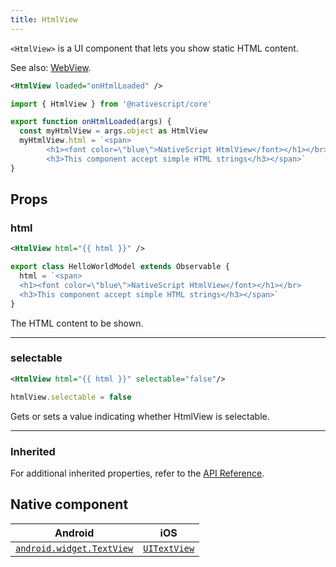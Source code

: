```yaml
---
title: HtmlView
---
```

<!-- TODO: Add flavors -->
`<HtmlView>` is a UI component that lets you show static HTML content.

See also: [WebView](#/ui/webview).


<!-- /// flavor plain -->

```xml
<HtmlView loaded="onHtmlLoaded" />
```

```ts
import { HtmlView } from '@nativescript/core'

export function onHtmlLoaded(args) {
  const myHtmlView = args.object as HtmlView
  myHtmlView.html = `<span>
        <h1><font color=\"blue\">NativeScript HtmlView</font></h1></br>
        <h3>This component accept simple HTML strings</h3></span>`
}
```
<!-- 
///

/// flavor angular

```html
<HtmlView [html]="htmlString"></HtmlView>
```

```ts
import { Component } from '@angular/core'

@Component({
  moduleId: module.id,
  templateUrl: './usage.component.html'
})
export class HtmlViewUsageComponent {
  htmlString: string

  constructor() {
    this.htmlString = `<span>
                          <h1>HtmlView demo in <font color="blue">NativeScript</font> App</h1>
                        </span>`
  }
}
```

///

/// flavor vue

```html
<HtmlView html="<div><h1>HtmlView</h1></div>" />
```

///

/// flavor react

```tsx
<htmlView html="<div><h1>HtmlView</h1></div>" />
```

///

/// flavor svelte

```html
<htmlView html="<div><h1>HtmlView</h1></div>" />
```

/// -->

## Props
### html
```xml
<HtmlView html="{{ html }}" />
```
```ts
export class HelloWorldModel extends Observable {
  html = `<span>
  <h1><font color=\"blue\">NativeScript HtmlView</font></h1></br>
  <h3>This component accept simple HTML strings</h3></span>`
}
```
The HTML content to be shown.

---
### selectable
```xml
<HtmlView html="{{ html }}" selectable="false"/>
```
```ts
htmlView.selectable = false
```
Gets or sets a value indicating whether HtmlView is selectable.

---
### Inherited
For additional inherited properties, refer to the [API Reference](https://docs.nativescript.org/api-reference/classes/htmlview).

## Native component

| Android                                                                                           | iOS                                                                        |
| ------------------------------------------------------------------------------------------------- | -------------------------------------------------------------------------- |
| [`android.widget.TextView`](https://developer.android.com/reference/android/widget/TextView.html) | [`UITextView`](https://developer.apple.com/documentation/uikit/uitextview) |
